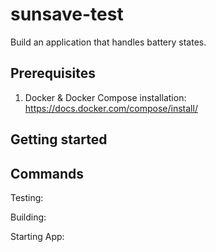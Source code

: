 # sunsave-test
Build an application that handles battery states.

## Prerequisites

1. Docker & Docker Compose installation: https://docs.docker.com/compose/install/

## Getting started



## Commands

Testing: 

Building:

Starting App: 
